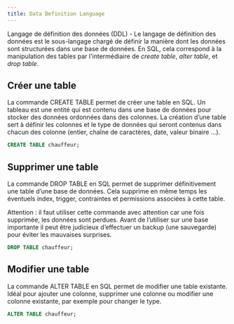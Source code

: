 ```yaml
---
title: Data Definition Language
---
```


Langage de définition des données (DDL) - Le langage de définition des données est le sous-langage chargé de définir la manière dont les données sont structurées dans une base de données. En SQL, cela correspond à la manipulation des tables par l'intermédiaire de *create table*, *alter table*, et *drop table*.

## Créer une table

La commande CREATE TABLE permet de créer une table en SQL. Un tableau est une entité qui est contenu dans une base de données pour stocker des données ordonnées dans des colonnes. La création d’une table sert à définir les colonnes et le type de données qui seront contenus dans chacun des colonne (entier, chaîne de caractères, date, valeur binaire …).

```sql
CREATE TABLE chauffeur;
```

## Supprimer une table

La commande DROP TABLE en SQL permet de supprimer définitivement une table d’une base de données. Cela supprime en même temps les éventuels index, trigger, contraintes et permissions associées à cette table.

Attention : il faut utiliser cette commande avec attention car une fois supprimée, les données sont perdues. Avant de l’utiliser sur une base importante il peut être judicieux d’effectuer un backup (une sauvegarde) pour éviter les mauvaises surprises.

```sql
DROP TABLE chauffeur;
```

## Modifier une table

La commande ALTER TABLE en SQL permet de modifier une table existante. Idéal pour ajouter une colonne, supprimer une colonne ou modifier une colonne existante, par exemple pour changer le type.

```sql
ALTER TABLE chauffeur;
```
